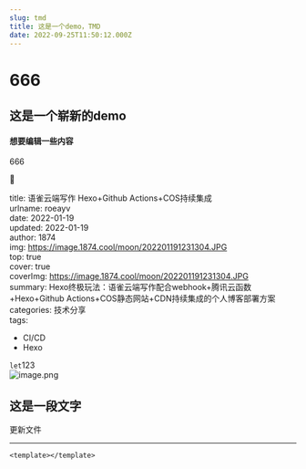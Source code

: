 ```yaml
---
slug: tmd
title: 这是一个demo，TMD
date: 2022-09-25T11:50:12.000Z
---
```


<a name="ABRiF"></a>
# 666
<a name="b4wPM"></a>
## 这是一个崭新的demo
<a name="UyF6m"></a>
#### 想要编辑一些内容

666




🐳


title: 语雀云端写作 Hexo+Github Actions+COS持续集成<br />urlname: roeayv<br />date: 2022-01-19<br />updated: 2022-01-19<br />author: 1874<br />img: https://image.1874.cool/moon/202201191231304.JPG<br />top: true<br />cover: true<br />coverImg: https://image.1874.cool/moon/202201191231304.JPG<br />summary: Hexo终极玩法：语雀云端写作配合webhook+腾讯云函数+Hexo+Github Actions+COS静态网站+CDN持续集成的个人博客部署方案<br />categories: 技术分享<br />tags:

- CI/CD
- Hexo

`let`123<br />![image.png](https://cdn.nlark.com/yuque/0/2022/png/26326040/1664529328876-c9eb1ded-9fb6-4547-b706-9d5ca6fd7cae.png#clientId=u95945211-a809-4&crop=0&crop=0&crop=1&crop=1&errorMessage=unknown%20error&from=paste&height=84&id=uc79bf7a9&margin=%5Bobject%20Object%5D&name=image.png&originHeight=105&originWidth=320&originalType=binary&ratio=1&rotation=0&showTitle=false&size=5694&status=error&style=none&taskId=uc3fc1485-169c-4ed4-9a5f-c93941d82be&title=&width=256)
<a name="TSose"></a>
## 这是一段文字
更新文件

---

```vue
<template></template>	
```

